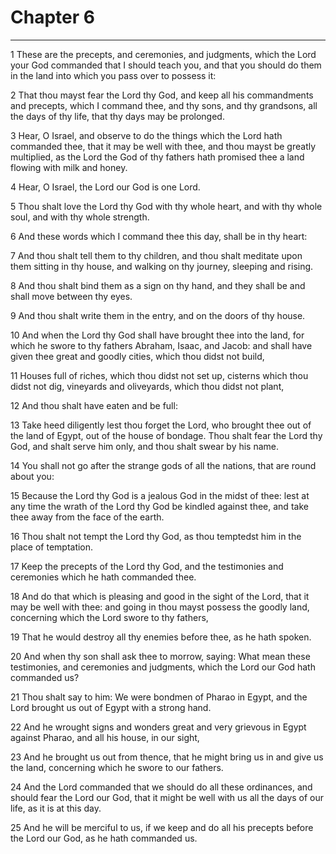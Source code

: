 # Chapter 6

***

1 These are the precepts, and ceremonies, and judgments, which the Lord your God commanded that I should teach you, and that you should do them in the land into which you pass over to possess it:

2 That thou mayst fear the Lord thy God, and keep all his commandments and precepts, which I command thee, and thy sons, and thy grandsons, all the days of thy life, that thy days may be prolonged.

3 Hear, O Israel, and observe to do the things which the Lord hath commanded thee, that it may be well with thee, and thou mayst be greatly multiplied, as the Lord the God of thy fathers hath promised thee a land flowing with milk and honey.

4 Hear, O Israel, the Lord our God is one Lord.

5 Thou shalt love the Lord thy God with thy whole heart, and with thy whole soul, and with thy whole strength.

6 And these words which I command thee this day, shall be in thy heart:

7 And thou shalt tell them to thy children, and thou shalt meditate upon them sitting in thy house, and walking on thy journey, sleeping and rising.

8 And thou shalt bind them as a sign on thy hand, and they shall be and shall move between thy eyes.

9 And thou shalt write them in the entry, and on the doors of thy house.

10 And when the Lord thy God shall have brought thee into the land, for which he swore to thy fathers Abraham, Isaac, and Jacob: and shall have given thee great and goodly cities, which thou didst not build,

11 Houses full of riches, which thou didst not set up, cisterns which thou didst not dig, vineyards and oliveyards, which thou didst not plant,

12 And thou shalt have eaten and be full:

13 Take heed diligently lest thou forget the Lord, who brought thee out of the land of Egypt, out of the house of bondage. Thou shalt fear the Lord thy God, and shalt serve him only, and thou shalt swear by his name.

14 You shall not go after the strange gods of all the nations, that are round about you:

15 Because the Lord thy God is a jealous God in the midst of thee: lest at any time the wrath of the Lord thy God be kindled against thee, and take thee away from the face of the earth.

16 Thou shalt not tempt the Lord thy God, as thou temptedst him in the place of temptation.

17 Keep the precepts of the Lord thy God, and the testimonies and ceremonies which he hath commanded thee.

18 And do that which is pleasing and good in the sight of the Lord, that it may be well with thee: and going in thou mayst possess the goodly land, concerning which the Lord swore to thy fathers,

19 That he would destroy all thy enemies before thee, as he hath spoken.

20 And when thy son shall ask thee to morrow, saying: What mean these testimonies, and ceremonies and judgments, which the Lord our God hath commanded us?

21 Thou shalt say to him: We were bondmen of Pharao in Egypt, and the Lord brought us out of Egypt with a strong hand.

22 And he wrought signs and wonders great and very grievous in Egypt against Pharao, and all his house, in our sight,

23 And he brought us out from thence, that he might bring us in and give us the land, concerning which he swore to our fathers.

24 And the Lord commanded that we should do all these ordinances, and should fear the Lord our God, that it might be well with us all the days of our life, as it is at this day.

25 And he will be merciful to us, if we keep and do all his precepts before the Lord our God, as he hath commanded us.

